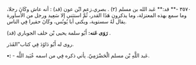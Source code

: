 ٣٥٧٠ -** قد:** عَبد الله بن مسلم (٢) . بصري.زعم ابْن عون (قد) : أنه عاش وكَانَ رجلا، وما سمع بهذه المعتزلة، وما يذكرون هَذَا القدر، ثُمَّ استثني إلا سَعِيد ورجل من الأساورة يقال لَهُ سستوية، ويكنى أبا يُونُس، وكَانَ حقيرا فِي الناس.

**رَوَى عَنه:** أَبُو سلمة يحيى بْن خلف الجوباري (قد) .

روى له أَبُو دَاوُدَ فِي كتاب"القَدَر.

**•:** - عَبد اللَّهِ بْن مسلم الْحَضْرَمِيّ. يأتي ذكره فِي من اسمه عُبَيد اللَّه.